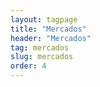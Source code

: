 ```yaml
---
layout: tagpage
title: "Mercados"
header: "Mercados"
tag: mercados
slug: mercados
order: 4
--- 
```

 
